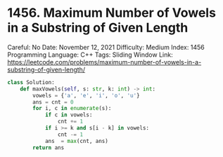 # 1456. Maximum Number of Vowels in a Substring of Given Length

Careful: No
Date: November 12, 2021
Difficulty: Medium
Index: 1456
Programming Language: C++
Tags: Sliding Window
Link: https://leetcode.com/problems/maximum-number-of-vowels-in-a-substring-of-given-length/

```python
class Solution:
    def maxVowels(self, s: str, k: int) -> int:
        vowels = {'a', 'e', 'i', 'o', 'u'}
        ans = cnt = 0
        for i, c in enumerate(s):
            if c in vowels:
                cnt += 1
            if i >= k and s[i - k] in vowels:
                cnt -= 1
            ans  = max(cnt, ans)
        return ans
```